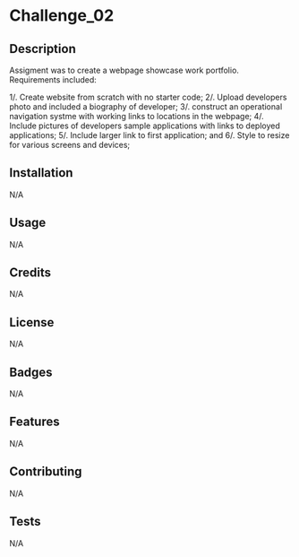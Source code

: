 # Challenge_02


## Description 

Assigment was to create a webpage showcase work portfolio.  Requirements included:

1/. Create website from scratch with no starter code;
2/. Upload developers photo and included a biography of developer;
3/. construct an operational navigation systme with working links to locations in the webpage;
4/. Include pictures of developers sample applications with links to deployed applications;
5/. Include larger link to first application; and
6/. Style to resize for various screens and devices;

## Installation

N/A

## Usage 

N/A


## Credits

N/A


## License

N/A

## Badges

N/A

## Features

N/A

## Contributing

N/A

## Tests

N/A
